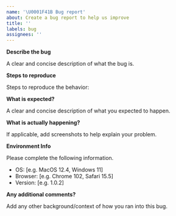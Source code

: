```yaml
---
name: '\U0001F41B Bug report'
about: Create a bug report to help us improve
title: ''
labels: bug
assignees: ''
---
```


**Describe the bug**

A clear and concise description of what the bug is.

<!-- Please fill. -->

**Steps to reproduce**

Steps to reproduce the behavior:

<!-- Please fill. -->

**What is expected?**

A clear and concise description of what you expected to happen.

<!-- Please fill. -->

**What is actually happening?**

If applicable, add screenshots to help explain your problem.

<!-- Please fill. -->

**Environment Info**

Please complete the following information.

- OS: [e.g. MacOS 12.4, Windows 11]
- Browser: [e.g. Chrome 102, Safari 15.5]
- Version: [e.g. 1.0.2]

**Any additional comments?**

Add any other background/context of how you ran into this bug.

<!-- Please fill. -->
